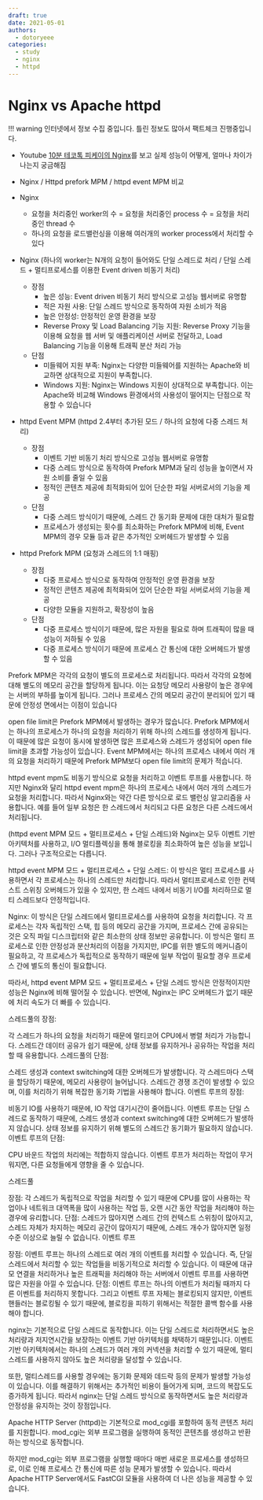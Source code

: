 ```yaml
---
draft: true
date: 2021-05-01
authors:
  - dotoryeee
categories:
  - study
  - nginx
  - httpd
---
```

# Nginx vs Apache httpd

!!! warning
    인터넷에서 정보 수집 중입니다. 틀린 정보도 많아서 팩트체크 진행중입니다.

- Youtube [10분 테코톡 피케이의 Nginx](https://www.youtube.com/watch?v=6FAwAXXj5N0)를 보고 실제 성능이 어떻게, 얼마나 차이가 나는지 궁금해짐

- Nginx / Httpd prefork MPM / httpd event MPM 비교

- Nginx
    - 요청을 처리중인 worker의 수 = 요청을 처리중인 process 수 = 요청을 처리중인 thread 수
    - 하나의 요청을 로드밸런싱을 이용해 여러개의 worker process에서 처리할 수 있다

- Nginx (하나의 worker는 N개의 요청이 들어와도 단일 스레드로 처리 / 단일 스레드 + 멀티프로세스를 이용한 Event driven 비동기 처리)
    - 장점
        - 높은 성능: Event driven 비동기 처리 방식으로 고성능 웹서버로 유명함
        - 적은 자원 사용: 단일 스레드 방식으로 동작하여 자원 소비가 적음
        - 높은 안정성: 안정적인 운영 환경을 보장
        - Reverse Proxy 및 Load Balancing 기능 지원: Reverse Proxy 기능을 이용해 요청을 웹 서버 및 애플리케이션 서버로 전달하고, Load Balancing 기능을 이용해 트래픽 분산 처리 가능
    - 단점
        - 미들웨어 지원 부족: Nginx는 다양한 미들웨어를 지원하는 Apache와 비교하면 상대적으로 지원이 부족합니다.
        - Windows 지원: Nginx는 Windows 지원이 상대적으로 부족합니다. 이는 Apache와 비교해 Windows 환경에서의 사용성이 떨어지는 단점으로 작용할 수 있습니다

- httpd Event MPM (httpd 2.4부터 추가된 모드 / 하나의 요청에 다중 스레드 처리)
    - 장점
        - 이벤트 기반 비동기 처리 방식으로 고성능 웹서버로 유명함
        - 다중 스레드 방식으로 동작하여 Prefork MPM과 달리 성능을 높이면서 자원 소비를 줄일 수 있음
        - 정적인 콘텐츠 제공에 최적화되어 있어 단순한 파일 서버로서의 기능을 제공
    - 단점
        - 다중 스레드 방식이기 때문에, 스레드 간 동기화 문제에 대한 대처가 필요함
        - 프로세스가 생성되는 횟수를 최소화하는 Prefork MPM에 비해, Event MPM의 경우 모듈 등과 같은 추가적인 오버헤드가 발생할 수 있음

- httpd Prefork MPM (요청과 스레드의 1:1 매핑)
    - 장점
        - 다중 프로세스 방식으로 동작하여 안정적인 운영 환경을 보장
        - 정적인 콘텐츠 제공에 최적화되어 있어 단순한 파일 서버로서의 기능을 제공
        - 다양한 모듈을 지원하고, 확장성이 높음
    - 단점
        - 다중 프로세스 방식이기 때문에, 많은 자원을 필요로 하며 트래픽이 많을 때 성능이 저하될 수 있음
        - 다중 프로세스 방식이기 때문에 프로세스 간 통신에 대한 오버헤드가 발생할 수 있음

Prefork MPM은 각각의 요청이 별도의 프로세스로 처리됩니다. 따라서 각각의 요청에 대해 별도의 메모리 공간을 할당하게 됩니다. 이는 요청당 메모리 사용량이 높은 경우에는 서버의 부하를 높이게 됩니다. 그러나 프로세스 간의 메모리 공간이 분리되어 있기 때문에 안정성 면에서는 이점이 있습니다

open file limit은 Prefork MPM에서 발생하는 경우가 많습니다. Prefork MPM에서는 하나의 프로세스가 하나의 요청을 처리하기 위해 하나의 스레드를 생성하게 됩니다. 이 때문에 많은 요청이 동시에 발생하면 많은 프로세스와 스레드가 생성되어 open file limit을 초과할 가능성이 있습니다. Event MPM에서는 하나의 프로세스 내에서 여러 개의 요청을 처리하기 때문에 Prefork MPM보다 open file limit의 문제가 적습니다.

httpd event mpm도 비동기 방식으로 요청을 처리하고 이벤트 루프를 사용합니다. 하지만 Nginx와 달리 httpd event mpm은 하나의 프로세스 내에서 여러 개의 스레드가 요청을 처리합니다. 따라서 Nginx와는 약간 다른 방식으로 로드 밸런싱 알고리즘을 사용합니다. 예를 들어 일부 요청은 한 스레드에서 처리되고 다른 요청은 다른 스레드에서 처리됩니다.



(httpd event MPM 모드 + 멀티프로세스 + 단일 스레드)와 Nginx는 모두 이벤트 기반 아키텍처를 사용하고, I/O 멀티플렉싱을 통해 블로킹을 최소화하여 높은 성능을 보입니다. 그러나 구조적으로는 다릅니다.

httpd event MPM 모드 + 멀티프로세스 + 단일 스레드: 이 방식은 멀티 프로세스를 사용하면서 각 프로세스는 하나의 스레드만 처리합니다. 따라서 멀티프로세스로 인한 컨텍스트 스위칭 오버헤드가 있을 수 있지만, 한 스레드 내에서 비동기 I/O를 처리하므로 멀티 스레드보다 안정적입니다.

Nginx: 이 방식은 단일 스레드에서 멀티프로세스를 사용하여 요청을 처리합니다. 각 프로세스는 각자 독립적인 스택, 힙 등의 메모리 공간을 가지며, 프로세스 간에 공유되는 것은 오직 파일 디스크립터와 같은 최소한의 상태 정보만 공유합니다. 이 방식은 멀티 프로세스로 인한 안정성과 분산처리의 이점을 가지지만, IPC를 위한 별도의 메커니즘이 필요하고, 각 프로세스가 독립적으로 동작하기 때문에 일부 작업이 필요할 경우 프로세스 간에 별도의 통신이 필요합니다.

따라서, httpd event MPM 모드 + 멀티프로세스 + 단일 스레드 방식은 안정적이지만 성능은 Nginx에 비해 떨어질 수 있습니다. 반면에, Nginx는 IPC 오버헤드가 없기 때문에 처리 속도가 더 빠를 수 있습니다.





스레드풀의 장점:

각 스레드가 하나의 요청을 처리하기 때문에 멀티코어 CPU에서 병렬 처리가 가능합니다.
스레드간 데이터 공유가 쉽기 때문에, 상태 정보를 유지하거나 공유하는 작업을 처리할 때 유용합니다.
스레드풀의 단점:

스레드 생성과 context switching에 대한 오버헤드가 발생합니다.
각 스레드마다 스택을 할당하기 때문에, 메모리 사용량이 늘어납니다.
스레드간 경쟁 조건이 발생할 수 있으며, 이를 처리하기 위해 복잡한 동기화 기법을 사용해야 합니다.
이벤트 루프의 장점:

비동기 IO를 사용하기 때문에, IO 작업 대기시간이 줄어듭니다.
이벤트 루프는 단일 스레드로 동작하기 때문에, 스레드 생성과 context switching에 대한 오버헤드가 발생하지 않습니다.
상태 정보를 유지하기 위해 별도의 스레드간 동기화가 필요하지 않습니다.
이벤트 루프의 단점:

CPU 바운드 작업의 처리에는 적합하지 않습니다.
이벤트 루프가 처리하는 작업이 무거워지면, 다른 요청들에게 영향을 줄 수 있습니다.




스레드풀

장점: 각 스레드가 독립적으로 작업을 처리할 수 있기 때문에 CPU를 많이 사용하는 작업이나 네트워크 대역폭을 많이 사용하는 작업 등, 오랜 시간 동안 작업을 처리해야 하는 경우에 유리합니다.
단점: 스레드가 많아지면 스레드 간의 컨텍스트 스위칭이 많아지고, 스레드 자체가 차지하는 메모리 공간이 많아지기 때문에, 스레드 개수가 많아지면 일정 수준 이상으로 늘릴 수 없습니다.
이벤트 루프

장점: 이벤트 루프는 하나의 스레드로 여러 개의 이벤트를 처리할 수 있습니다. 즉, 단일 스레드에서 처리할 수 있는 작업들을 비동기적으로 처리할 수 있습니다. 이 때문에 대규모 연결을 처리하거나 높은 트래픽을 처리해야 하는 서버에서 이벤트 루프를 사용하면 많은 자원을 아낄 수 있습니다.
단점: 이벤트 루프는 하나의 이벤트가 처리될 때까지 다른 이벤트를 처리하지 못합니다. 그리고 이벤트 루프 자체는 블로킹되지 않지만, 이벤트 핸들러는 블로킹될 수 있기 때문에, 블로킹을 피하기 위해서는 적절한 콜백 함수를 사용해야 합니다.



nginx는 기본적으로 단일 스레드로 동작합니다. 이는 단일 스레드로 처리하면서도 높은 처리량과 저지연시간을 보장하는 이벤트 기반 아키텍처를 채택하기 때문입니다. 이벤트 기반 아키텍처에서는 하나의 스레드가 여러 개의 커넥션을 처리할 수 있기 때문에, 멀티스레드를 사용하지 않아도 높은 처리량을 달성할 수 있습니다.

또한, 멀티스레드를 사용할 경우에는 동기화 문제와 데드락 등의 문제가 발생할 가능성이 있습니다. 이를 해결하기 위해서는 추가적인 비용이 들어가게 되며, 코드의 복잡도도 증가하게 됩니다. 따라서 nginx는 단일 스레드 방식으로 동작하면서도 높은 처리량과 안정성을 유지하는 것이 장점입니다.

Apache HTTP Server (httpd)는 기본적으로 mod_cgi를 포함하여 동적 콘텐츠 처리를 지원합니다. mod_cgi는 외부 프로그램을 실행하여 동적인 콘텐츠를 생성하고 반환하는 방식으로 동작합니다.

하지만 mod_cgi는 외부 프로그램을 실행할 때마다 매번 새로운 프로세스를 생성하므로, 이로 인해 프로세스 간 통신에 따른 성능 문제가 발생할 수 있습니다. 따라서 Apache HTTP Server에서도 FastCGI 모듈을 사용하여 더 나은 성능을 제공할 수 있습니다.